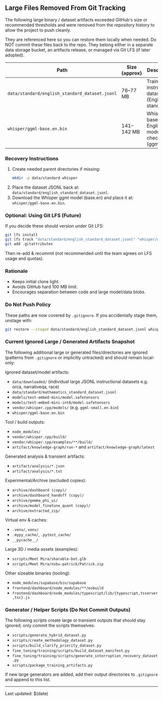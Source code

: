 ## Large Files Removed From Git Tracking

The following large binary / dataset artifacts exceeded GitHub's size or recommended thresholds and were removed from the repository history to allow the project to push cleanly.

They are referenced here so you can restore them locally when needed. Do NOT commit these files back to the repo. They belong either in a separate data storage bucket, an artifacts release, or managed via Git LFS (if later adopted).

| Path | Size (approx) | Description | Suggested Retrieval Source |
|------|---------------|-------------|----------------------------|
| `data/standard/english_standard_dataset.jsonl` | 76–77 MB | Training / instructional dataset (English standard) | Internal data lake / dataset generation pipeline | 
| `whisper/ggml-base.en.bin` | 141–142 MB | Whisper base English model checkpoint (ggml) | Download from official Whisper / ggml model distribution (e.g. https://huggingface.co/ggerganov/whisper.cpp) |

### Recovery Instructions
1. Create needed parent directories if missing:
   ```bash
   mkdir -p data/standard whisper
   ```
2. Place the dataset JSONL back at: `data/standard/english_standard_dataset.jsonl`.
3. Download the Whisper ggml model (base.en) and place it at: `whisper/ggml-base.en.bin`.

### Optional: Using Git LFS (Future)
If you decide these should version under Git LFS:
```bash
git lfs install
git lfs track "data/standard/english_standard_dataset.jsonl" "whisper/ggml-base.en.bin"
git add .gitattributes
```
Then re-add & recommit (not recommended until the team agrees on LFS usage and quotas).

### Rationale
- Keeps initial clone light.
- Avoids GitHub hard 100 MB limit.
- Encourages separation between code and large model/data blobs.

### Do Not Push Policy
These paths are now covered by `.gitignore`. If you accidentally stage them, unstage with:
```bash
git restore --staged data/standard/english_standard_dataset.jsonl whisper/ggml-base.en.bin || true
```

### Current Ignored Large / Generated Artifacts Snapshot

The following additional large or generated files/directories are ignored (patterns from `.gitignore` or implicitly untracked) and should remain local-only:

Ignored dataset/model artifacts:
- `data/downloaded/` (individual large JSONL instructional datasets e.g. orca, narrativeqa, race)
- `data/standard/mathematics_standard_dataset.jsonl`
- `models/test-embed-mini/model.safetensors`
- `models/test-embed-mini-int8/model.safetensors`
- `vendor/whisper.cpp/models/` (e.g. `ggml-small.en.bin`)
- `whisper/ggml-base.en.bin`

Tool / build outputs:
- `node_modules/`
- `vendor/whisper.cpp/build/`
- `vendor/whisper.cpp/examples/**/build/`
- `artifact/knowledge-graph/run-*` and `artifact/knowledge-graph/latest`

Generated analysis & transient artifacts:
- `artifact/analysis/*.json`
- `artifact/analysis/*.txt`

Experimental/Archive (excluded copies):
- `archive/dashboard (copy)/`
- `archive/dashboard_handoff (copy)/`
- `archive/gemma_phi_ui/`
- `archive/model_finetune_quant (copy)/`
- `archive/extracted_zip/`

Virtual env & caches:
- `.venv/`, `venv/`
- `.mypy_cache/`, `.pytest_cache/`
- `__pycache__/`

Large 3D / media assets (examples):
- `scripts/Meet Mira/sharable-bot.glb`
- `scripts/Meet Mira/nsbu-patrick/Patrick.zip`

Other sizeable binaries (tooling):
- `node_modules/supabase/bin/supabase`
- `frontend/dashboard/node_modules/**/esbuild`
- `frontend/dashboard/node_modules/typescript/lib/{typescript,tsserver,tsc}.js`

### Generator / Helper Scripts (Do Not Commit Outputs)
The following scripts create large or transient outputs that should stay ignored; only commit the scripts themselves:
- `scripts/generate_hybrid_dataset.py`
- `scripts/create_methodology_dataset.py`
- `scripts/build_clarify_priority_dataset.py`
- `fine_tuning/training/scripts/build_dataset_manifest.py`
- `fine_tuning/training/scripts/generate_interruption_recovery_dataset.py`
- `scripts/package_training_artifacts.py`

If new large generators are added, add their output directories to `.gitignore` and append to this list.

---
Last updated: $(date)

